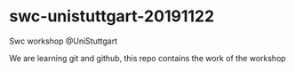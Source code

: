 # swc-unistuttgart-20191122
Swc workshop @UniStuttgart

We are learning git and github, this repo contains the work of the workshop
